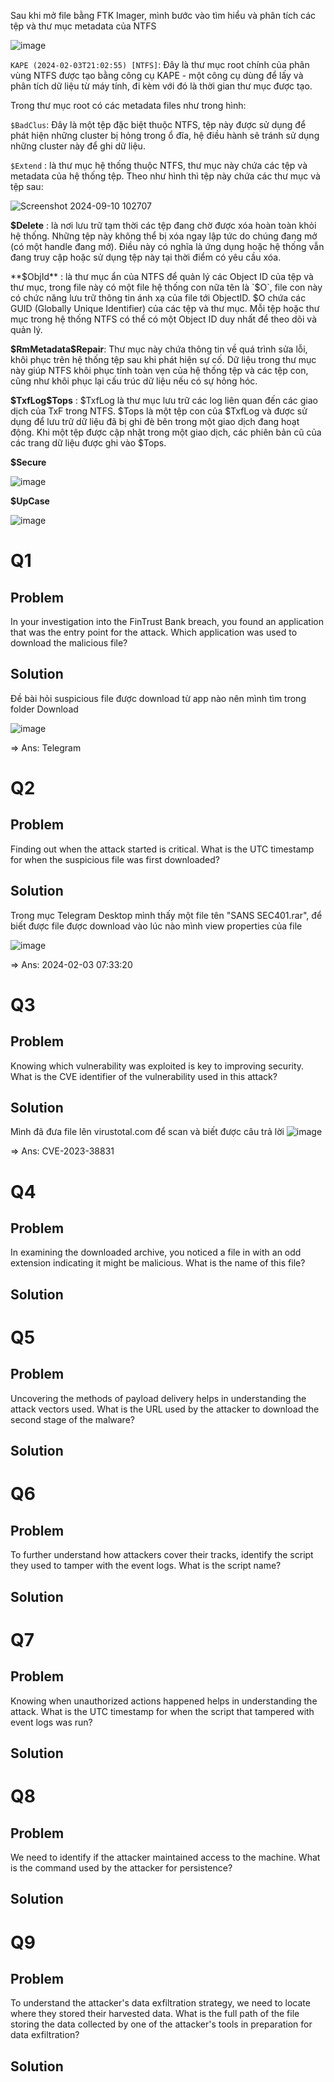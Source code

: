 Sau khi mở file bằng FTK Imager, mình bước vào tìm hiểu và phân tích các tệp và thư mục metadata của NTFS

![image](https://github.com/user-attachments/assets/5895b77d-c9ab-4285-9515-dd7fcd2b93b6)

`KAPE (2024-02-03T21:02:55) [NTFS]`: Đây là thư mục root chính của phân vùng NTFS được tạo bằng công cụ KAPE - một công cụ dùng để lấy và phân tích dữ liệu từ máy tính, đi kèm với đó là thời gian thư mục được tạo.

Trong thư mục root có các metadata files như trong hình:

`$BadClus`: Đây là một tệp đặc biệt thuộc NTFS, tệp này được sử dụng để phát hiện những cluster bị hỏng trong ổ đĩa, hệ điều hành sẽ tránh sử dụng những cluster này để ghi dữ liệu.

`$Extend` : là thư mục hệ thống thuộc NTFS, thư mục này chứa các tệp và metadata của hệ thống tệp. Theo như hình thì tệp này chứa các thư mục và tệp sau:

![Screenshot 2024-09-10 102707](https://github.com/user-attachments/assets/3a9a4ee2-2c76-4d44-b4d9-98dd0a4a8df7)

**$Delete** : là nơi lưu trữ tạm thời các tệp đang chờ được xóa hoàn toàn khỏi hệ thống. Những tệp này không thể bị xóa ngay lập tức do chúng đang mở (có một handle đang mở). Điều này có nghĩa là ứng dụng hoặc hệ thống vẫn đang truy cập hoặc sử dụng tệp này tại thời điểm có yêu cầu xóa.

**$ObjId** : là thư mục ẩn của NTFS để quản lý các Object ID của tệp và thư mục, trong file này có một file hệ thống con nữa tên là `$O`, file con này có chức năng lưu trữ thông tin ánh xạ của file tới ObjectID. $O chứa các GUID (Globally Unique Identifier) của các tệp và thư mục. Mỗi tệp hoặc thư mục trong hệ thống NTFS có thể có một Object ID duy nhất để theo dõi và quản lý.

**$RmMetadata\$Repair**: Thư mục này chứa thông tin về quá trình sửa lỗi, khôi phục trên hệ thống tệp sau khi phát hiện sự cố. Dữ liệu trong thư mục này giúp NTFS khôi phục tính toàn vẹn của hệ thống tệp và các tệp con, cũng như khôi phục lại cấu trúc dữ liệu nếu có sự hỏng hóc.

**$TxfLog\$Tops** : $TxfLog là thư mục lưu trữ các log liên quan đến các giao dịch của TxF trong NTFS. $Tops là một tệp con của $TxfLog và được sử dụng để lưu trữ dữ liệu đã bị ghi đè bên trong một giao dịch đang hoạt động. Khi một tệp được cập nhật trong một giao dịch, các phiên bản cũ của các trang dữ liệu được ghi vào $Tops.

**$Secure**

![image](https://github.com/user-attachments/assets/6a18892a-91f7-470f-8291-e630bdbe1305)


**$UpCase**

![image](https://github.com/user-attachments/assets/4ca55cbc-7868-4227-9f3a-3f5e2c55d8ed)

<h1>Q1</h1>
<h2>Problem</h2>
In your investigation into the FinTrust Bank breach, you found an application that was the entry point for the attack. Which application was used to download the malicious file?
<h2>Solution</h2></h2>
Đề bài hỏi suspicious file được download từ app nào nên mình tìm trong folder Download 

![image](https://github.com/user-attachments/assets/31532346-b116-4fac-ab5a-31600de75bfb)

=> Ans: Telegram
<h1>Q2</h1>
<h2>Problem</h2>
Finding out when the attack started is critical. What is the UTC timestamp for when the suspicious file was first downloaded?
<h2>Solution</h2></h2>
Trong mục Telegram Desktop mình thấy một file tên "SANS SEC401.rar", để biết được file được download vào lúc nào mình view properties của file

![image](https://github.com/user-attachments/assets/96f95063-6c7b-4607-a216-9693698644b7)

=> Ans: 2024-02-03 07:33:20

<h1>Q3</h1>
<h2>Problem</h2>
Knowing which vulnerability was exploited is key to improving security. What is the CVE identifier of the vulnerability used in this attack?
<h2>Solution</h2></h2>

Mình đã đưa file lên virustotal.com để scan và biết được câu trả lời
![image](https://github.com/user-attachments/assets/4b4e3c4a-7e22-4d70-8832-4ed12c8ff1b2)

=> Ans: CVE-2023-38831

<h1>Q4</h1>
<h2>Problem</h2>
In examining the downloaded archive, you noticed a file in with an odd extension indicating it might be malicious. What is the name of this file?
<h2>Solution</h2></h2>

<h1>Q5</h1>
<h2>Problem</h2>
Uncovering the methods of payload delivery helps in understanding the attack vectors used. What is the URL used by the attacker to download the second stage of the malware?
<h2>Solution</h2></h2>

<h1>Q6</h1>
<h2>Problem</h2>
To further understand how attackers cover their tracks, identify the script they used to tamper with the event logs. What is the script name?
<h2>Solution</h2></h2>

<h1>Q7</h1>
<h2>Problem</h2>
Knowing when unauthorized actions happened helps in understanding the attack. What is the UTC timestamp for when the script that tampered with event logs was run?
<h2>Solution</h2></h2>

<h1>Q8</h1>
<h2>Problem</h2>
We need to identify if the attacker maintained access to the machine. What is the command used by the attacker for persistence?
<h2>Solution</h2></h2>

<h1>Q9</h1>
<h2>Problem</h2>
To understand the attacker's data exfiltration strategy, we need to locate where they stored their harvested data. What is the full path of the file storing the data collected by one of the attacker's tools in preparation for data exfiltration?
<h2>Solution</h2></h2>
